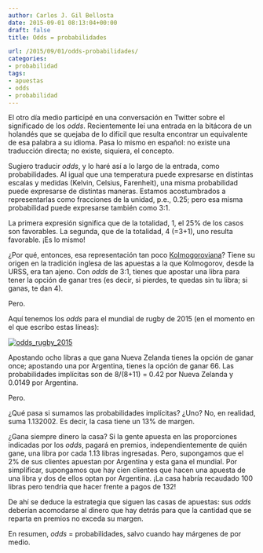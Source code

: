 ```yaml
---
author: Carlos J. Gil Bellosta
date: 2015-09-01 08:13:04+00:00
draft: false
title: Odds = probabilidades

url: /2015/09/01/odds-probabilidades/
categories:
- probabilidad
tags:
- apuestas
- odds
- probabilidad
---
```


El otro día medio participé en una conversación en Twitter sobre el significado de los _odds_. Recientemente leí una entrada en la bitácora de un holandés que se quejaba de lo difícil que resulta encontrar un equivalente de esa palabra a su idioma. Pasa lo mismo en español: no existe una traducción directa; no existe, siquiera, el concepto.

Sugiero traducir _odds_, y lo haré así a lo largo de la entrada, como probabilidades. Al igual que una temperatura puede expresarse en distintas escalas y medidas (Kelvin, Celsius, Farenheit), una misma probabilidad puede expresarse de distintas maneras. Estamos acostumbrados a representarlas como fracciones de la unidad, p.e., 0.25; pero esa misma probabilidad puede expresarse también como 3:1.

La primera expresión significa que de la totalidad, 1, el 25% de los casos son favorables. La segunda, que de la totalidad, 4 (=3+1), uno resulta favorable. ¡Es lo mismo!

¿Por qué, entonces, esa representación tan poco [Kolmogoroviana](http://plato.stanford.edu/entries/probability-interpret/#KolProCal)? Tiene su origen en la tradición inglesa de las apuestas a la que Kolmogorov, desde la URSS, era tan ajeno. Con _odds_ de 3:1, tienes que apostar una libra para tener la opción de ganar tres (es decir, si pierdes, te quedas sin tu libra; si ganas, te dan 4).

Pero.

Aquí tenemos los _odds_ para el mundial de rugby de 2015 (en el momento en el que escribo estas líneas):

[![odds_rugby_2015](/wp-uploads/2015/08/odds_rugby_2015.png)
](/wp-uploads/2015/08/odds_rugby_2015.png)

Apostando ocho libras a que gana Nueva Zelanda tienes la opción de ganar once; apostando una por Argentina, tienes la opción de ganar 66. Las probabilidades implícitas son de 8/(8+11) = 0.42 por Nueva Zelanda y 0.0149 por Argentina.

Pero.

¿Qué pasa si sumamos las probabilidades implícitas? ¿Uno? No, en realidad, suma 1.132002. Es decir, la casa tiene un 13% de margen.

¿Gana siempre dinero la casa? Si la gente apuesta en las proporciones indicadas por los _odds_, pagará en premios, independientemente de quién gane, una libra por cada 1.13 libras ingresadas. Pero, supongamos que el 2% de sus clientes apuestan por Argentina y esta gana el mundial. Por simplificar, supongamos que hay cien clientes que hacen una apuesta de una libra y dos de ellos optan por Argentina. ¡La casa habría recaudado 100 libras pero tendria que hacer frente a pagos de 132!

De ahí se deduce la estrategia que siguen las casas de apuestas: sus _odds_ deberían acomodarse al dinero que hay detrás para que la cantidad que se reparta en premios no exceda su margen.

En resumen, _odds_ = probabilidades, salvo cuando hay márgenes de por medio.





